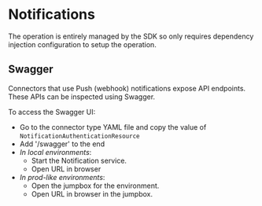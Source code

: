 # Notifications

The operation is entirely managed by the SDK so only requires dependency injection configuration to setup the operation.

## Swagger 
Connectors that use Push (webhook) notifications expose API endpoints.
These APIs can be inspected using Swagger.

To access the Swagger UI:
- Go to the connector type YAML file and copy the value of `NotificationAuthenticationResource`
- Add '/swagger' to the end
- *In local environments*: 
  - Start the Notification service.
  - Open URL in browser
- *In prod-like environments*: 
  - Open the jumpbox for the environment. 
  - Open URL in browser in the jumpbox.
